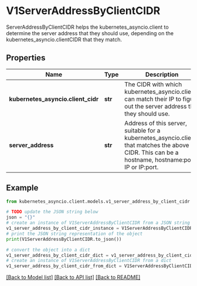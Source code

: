 # V1ServerAddressByClientCIDR

ServerAddressByClientCIDR helps the kubernetes_asyncio.client to determine the server address that they should use, depending on the kubernetes_asyncio.clientCIDR that they match.

## Properties

Name | Type | Description | Notes
------------ | ------------- | ------------- | -------------
**kubernetes_asyncio.client_cidr** | **str** | The CIDR with which kubernetes_asyncio.clients can match their IP to figure out the server address that they should use. | 
**server_address** | **str** | Address of this server, suitable for a kubernetes_asyncio.client that matches the above CIDR. This can be a hostname, hostname:port, IP or IP:port. | 

## Example

```python
from kubernetes_asyncio.client.models.v1_server_address_by_client_cidr import V1ServerAddressByClientCIDR

# TODO update the JSON string below
json = "{}"
# create an instance of V1ServerAddressByClientCIDR from a JSON string
v1_server_address_by_client_cidr_instance = V1ServerAddressByClientCIDR.from_json(json)
# print the JSON string representation of the object
print(V1ServerAddressByClientCIDR.to_json())

# convert the object into a dict
v1_server_address_by_client_cidr_dict = v1_server_address_by_client_cidr_instance.to_dict()
# create an instance of V1ServerAddressByClientCIDR from a dict
v1_server_address_by_client_cidr_from_dict = V1ServerAddressByClientCIDR.from_dict(v1_server_address_by_client_cidr_dict)
```
[[Back to Model list]](../README.md#documentation-for-models) [[Back to API list]](../README.md#documentation-for-api-endpoints) [[Back to README]](../README.md)


